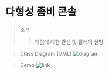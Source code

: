 # 다형성 좀비 콘솔

> 소개
> > 게임에 대한 컨셉 및 플레이 설명

> Class Diagram (UML)
![diagram]()

> Demo
![link](https://github.com/onceuponatim9/zombie/blob/master/image/0327demo.gif?raw=true)
